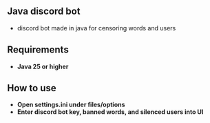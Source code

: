 ## Java discord bot
- discord bot made in java for censoring words and users
## Requirements
- **Java 25 or higher**
## How to use
- **Open settings.ini under files/options**
- **Enter discord bot key, banned words, and silenced users into UI**